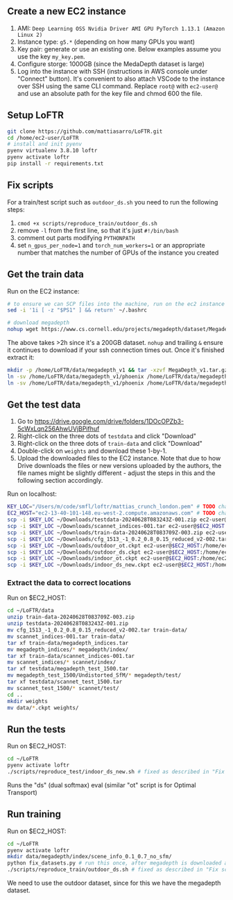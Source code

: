 ## Create a new EC2 instance

1. AMI: `Deep Learning OSS Nvidia Driver AMI GPU PyTorch 1.13.1 (Amazon Linux 2)`
1. Instance type: `g5.*` (depending on how many GPUs you want)
1. Key pair: generate or use an existing one. Below examples assume you use the key `my_key.pem`.
1. Configure storge: 1000GB (since the MedaDepth dataset is large)
1. Log into the instance with SSH (instructions in AWS console under "Connect" button). It's convenient to also attach VSCode to the instance over SSH using the same CLI command. Replace `root@` with `ec2-user@` and use an absolute path for the key file and chmod 600 the file.

## Setup LoFTR

```bash
git clone https://github.com/mattiasarro/LoFTR.git
cd /home/ec2-user/LoFTR
# install and init pyenv
pyenv virtualenv 3.8.10 loftr
pyenv activate loftr
pip install -r requirements.txt
```

## Fix scripts

For a train/test script such as `outdoor_ds.sh` you need to run the following steps:

1. `cmod +x scripts/reproduce_train/outdoor_ds.sh`
1. remove `-l` from the first line, so that it's just `#!/bin/bash`
1. comment out parts modifying `PYTHONPATH`
1. set `n_gpus_per_node=1` and `torch_num_workers=1` or an appropriate number that matches the number of GPUs of the instance you created

## Get the train data

Run on the EC2 instance:

```bash
# to ensure we can SCP files into the machine, run on the ec2 instance
sed -i '1i [ -z "$PS1" ] && return' ~/.bashrc

# download megadepth
nohup wget https://www.cs.cornell.edu/projects/megadepth/dataset/Megadepth_v1/MegaDepth_v1.tar.gz &
```

The above takes >2h since it's a 200GB dataset. `nohup` and trailing `&` ensure it continues to download if your ssh connection times out. Once it's finished extract it:

```bash
mkdir -p /home/LoFTR/data/megadepth_v1 && tar -xzvf MegaDepth_v1.tar.gz -C /home/LoFTR/data/megadepth_v1
ln -sv /home/LoFTR/data/megadepth_v1/phoenix /home/LoFTR/data/megadepth/train
ln -sv /home/LoFTR/data/megadepth_v1/phoenix /home/LoFTR/data/megadepth/test
```

## Get the test data

1. Go to https://drive.google.com/drive/folders/1DOcOPZb3-5cWxLqn256AhwUVjBPifhuf
1. Right-click on the three dots of `testdata` and click "Download"
1. Right-click on the three dots of `train-data` and click "Download"
1. Double-click on `weights` and download these 1-by-1.
1. Upload the downloaded files to the EC2 instance. Note that due to how Drive downloads the files or new versions uploaded by the authors, the file names might be slightly different - adjust the steps in this and the following section accordingly.

Run on localhost:

```bash
KEY_LOC="/Users/m/code/smfl/loftr/mattias_crunch_london.pem" # TODO change this
EC2_HOST="ec2-13-40-101-148.eu-west-2.compute.amazonaws.com" # TODO change this
scp -i $KEY_LOC ~/Downloads/testdata-20240628T083243Z-001.zip ec2-user@$EC2_HOST:/home/ec2-user/LoFTR/data/
scp -i $KEY_LOC ~/Downloads/scannet_indices-001.tar ec2-user@$EC2_HOST:/home/ec2-user/LoFTR/data/
scp -i $KEY_LOC ~/Downloads/train-data-20240628T083709Z-003.zip ec2-user@$EC2_HOST:/home/ec2-user/LoFTR/data/
scp -i $KEY_LOC ~/Downloads/cfg_1513_-1_0.2_0.8_0.15_reduced_v2-002.tar ec2-user@$EC2_HOST:/home/ec2-user/LoFTR/data/
scp -i $KEY_LOC ~/Downloads/outdoor_ot.ckpt ec2-user@$EC2_HOST:/home/ec2-user/LoFTR/data/
scp -i $KEY_LOC ~/Downloads/outdoor_ds.ckpt ec2-user@$EC2_HOST:/home/ec2-user/LoFTR/data/
scp -i $KEY_LOC ~/Downloads/indoor_ot.ckpt ec2-user@$EC2_HOST:/home/ec2-user/LoFTR/data/
scp -i $KEY_LOC ~/Downloads/indoor_ds_new.ckpt ec2-user@$EC2_HOST:/home/ec2-user/LoFTR/data/
```

### Extract the data to correct locations

Run on $EC2_HOST:

```bash
cd ~/LoFTR/data
unzip train-data-20240628T083709Z-003.zip
unzip testdata-20240628T083243Z-001.zip
mv cfg_1513_-1_0.2_0.8_0.15_reduced_v2-002.tar train-data/
mv scannet_indices-001.tar train-data/
tar xf train-data/megadepth_indices.tar
mv megadepth_indices/* megadepth/index/
tar xf train-data/scannet_indices-001.tar
mv scannet_indices/* scannet/index/
tar xf testdata/megadepth_test_1500.tar
mv megadepth_test_1500/Undistorted_SfM/* megadepth/test/
tar xf testdata/scannet_test_1500.tar
mv scannet_test_1500/* scannet/test/
cd ..
mkdir weights
mv data/*.ckpt weights/
```

## Run the tests

Run on $EC2_HOST:

```bash
cd ~/LoFTR
pyenv activate loftr
./scripts/reproduce_test/indoor_ds_new.sh # fixed as described in "Fix scripts" section
```

Runs the "ds" (dual softmax) eval (similar "ot" script is for Optimal Transport)

## Run training

Run on $EC2_HOST:

```bash
cd ~/LoFTR
pyenv activate loftr
mkdir data/megadepth/index/scene_info_0.1_0.7_no_sfm/
python fix_datasets.py # run this once, after megadepth is downloaded and extracted
./scripts/reproduce_train/outdoor_ds.sh # fixed as described in "Fix scripts" section
```

We need to use the outdoor dataset, since for this we have the megadepth dataset.

